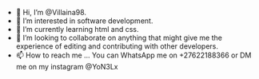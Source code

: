 - 👋 Hi, I’m @Villaina98.
- 👀 I’m interested in software development.
- 🌱 I’m currently learning html and css.
- 💞️ I’m looking to collaborate on anything that might give me the experience of editing and contributing with other developers.
- 📫 How to reach me ... You can WhatsApp me on +27622188366 or DM me on my instagram @YoN3Lx

<!---
Villaina98/Villaina98 is a ✨ special ✨ repository because its `README.md` (this file) appears on your GitHub profile.
You can click the Preview link to take a look at your changes.
--->
